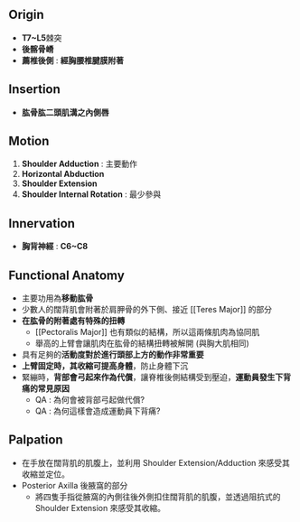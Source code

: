 ## Origin
* **T7~L5**棘突
* **後髂骨嵴**
* **薦椎後側** : **經胸腰椎腱膜附著**  

## Insertion
* **肱骨肱二頭肌溝之內側唇**  

## Motion
1. **Shoulder Adduction** : 主要動作
2. **Horizontal Abduction**
3. **Shoulder Extension**
4. **Shoulder Internal Rotation** : 最少參與  

## Innervation
* **胸背神經** : **C6~C8**  

## Functional Anatomy

* 主要功用為**移動肱骨**
* 少數人的闊背肌會附著於肩胛骨的外下側、接近 [[Teres Major]] 的部分
* **在肱骨的附著處有特殊的扭轉**
  	* [[Pectoralis Major]] 也有類似的結構，所以這兩條肌肉為協同肌
  	* 舉高的上臂會讓肌肉在肱骨的結構扭轉被解開 (與胸大肌相同)
* 具有足夠的**活動度對於進行頭部上方的動作非常重要**
* **上臂固定時，其收縮可提高身體**，防止身體下沉
* 緊繃時，**背部會弓起來作為代償**，讓脊椎後側結構受到壓迫，**運動員發生下背痛的常見原因**
  	* QA : 為何會被背部弓起做代償?
 	* QA : 為何這樣會造成運動員下背痛?  

## Palpation
* 在手放在闊背肌的肌腹上，並利用 Shoulder Extension/Adduction 來感受其收縮並定位。
* Posterior Axilla 後腋窩的部分
  	* 將四隻手指從腋窩的內側往後外側扣住闊背肌的肌腹，並透過阻抗式的 Shoulder Extension 來感受其收縮。  

  

